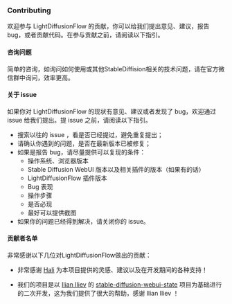 ### Contributing

欢迎参与 LightDiffusionFlow 的贡献，你可以给我们提出意见、建议，报告 bug，或者贡献代码。在参与贡献之前，请阅读以下指引。

#### 咨询问题

简单的咨询，如询问如何使用或其他StableDiffision相关的技术问题，请在官方微信群中询问，效率更高。

#### 关于 issue

如果你对 LightDiffusionFlow 的现状有意见、建议或者发现了 bug，欢迎通过 issue 给我们提出。提 issue 之前，请阅读以下指引。

- 搜索以往的 issue ，看是否已经提过，避免重复提出；
- 请确认你遇到的问题，是否在最新版本已被修复；
- 如果是报告 bug，请尽量提供可以复现的条件：
    - 操作系统、浏览器版本
    - Stable Diffusion WebUI 版本以及相关插件的版本（如果有的话）
    - LightDiffusionFlow 插件版本
    - Bug 表现
    - 操作步骤
    - 是否必现
    - 最好可以提供截图
- 如果你的问题已经得到解决，请关闭你的 issue。

#### 贡献者名单

非常感谢以下几位对LightDiffusionFlow做出的贡献：

- 非常感谢 [Hali](https://github.com/ThisHaliHali) 为本项目提供的灵感、建议以及在开发期间的各种支持！

- 我们的项目是以 [Ilian Iliev](https://github.com/ilian6806) 的 [stable-diffusion-webui-state](https://github.com/ilian6806/stable-diffusion-webui-state) 项目为基础进行的二次开发，这为我们提供了很大的帮助，感谢 Ilian Iliev ！
